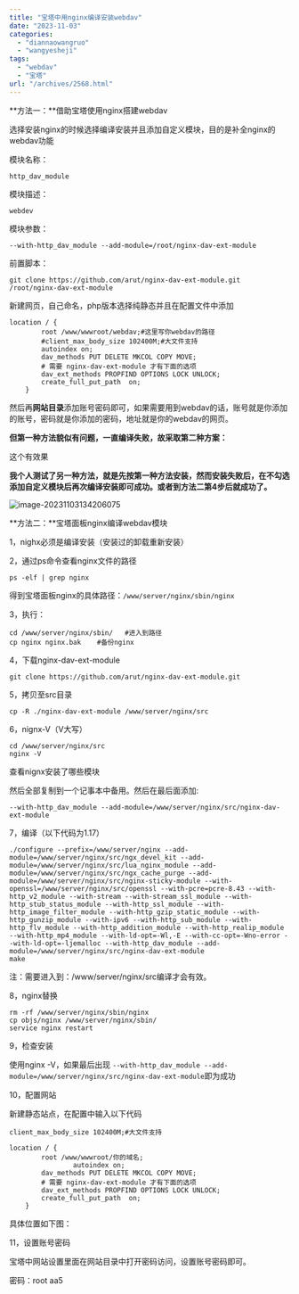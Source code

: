 ```yaml
---
title: "宝塔中用nginx编译安装webdav"
date: "2023-11-03"
categories: 
  - "diannaowangruo"
  - "wangyesheji"
tags: 
  - "webdav"
  - "宝塔"
url: "/archives/2568.html"
---
```


**方法一：**借助宝塔使用nginx搭建webdav

选择安装nginx的时候选择编译安装并且添加自定义模块，目的是补全nginx的webdav功能

模块名称：

```
http_dav_module
```

模块描述：

```
webdev
```

模块参数：

```
--with-http_dav_module --add-module=/root/nginx-dav-ext-module
```

前置脚本：

```
git clone https://github.com/arut/nginx-dav-ext-module.git /root/nginx-dav-ext-module
```

新建网页，自己命名，php版本选择纯静态并且在配置文件中添加

```
location / {
        root /www/wwwroot/webdav;#这里写你webdav的路径
        #client_max_body_size 102400M;#大文件支持
        autoindex on;
        dav_methods PUT DELETE MKCOL COPY MOVE;
        # 需要 nginx-dav-ext-module 才有下面的选项
        dav_ext_methods PROPFIND OPTIONS LOCK UNLOCK;
        create_full_put_path  on;
    }
```

然后再**网站目录**添加账号密码即可，如果需要用到webdav的话，账号就是你添加的账号，密码就是你添加的密码，地址就是你的webdav的网页。

**但第一种方法貌似有问题，一直编译失败，故采取第二种方案：**

这个有效果

**我个人测试了另一种方法，就是先按第一种方法安装，然而安装失败后，在不勾选添加自定义模块后再次编译安装即可成功。或者到方法二第4步后就成功了。**

![image-20231103134206075](https://img-cloud.zhoujie218.top/2023/11/03/6544882f22c46.webp)

**方法二：**宝塔面板nginx编译webdav模块

1，nighx必须是编译安装（安装过的卸载重新安装）

2，通过ps命令查看nginx文件的路径

```
ps -elf | grep nginx
```

得到宝塔面板nginx的具体路径：`/www/server/nginx/sbin/nginx`

3，执行：

```
cd /www/server/nginx/sbin/   #进入到路径
cp nginx nginx.bak    #备份nginx
```

4，下载nginx-dav-ext-module

```
git clone https://github.com/arut/nginx-dav-ext-module.git
```

5，拷贝至src目录

```
cp -R ./nginx-dav-ext-module /www/server/nginx/src
```

6，nignx-V（V大写）

```
cd /www/server/nginx/src
nginx -V
```

查看nignx安装了哪些模块

然后全部复制到一个记事本中备用。然后在最后面添加:

```
--with-http_dav_module --add-module=/www/server/nginx/src/nginx-dav-ext-module
```

7，编译（以下代码为1.17）

```
./configure --prefix=/www/server/nginx --add-module=/www/server/nginx/src/ngx_devel_kit --add-module=/www/server/nginx/src/lua_nginx_module --add-module=/www/server/nginx/src/ngx_cache_purge --add-module=/www/server/nginx/src/nginx-sticky-module --with-openssl=/www/server/nginx/src/openssl --with-pcre=pcre-8.43 --with-http_v2_module --with-stream --with-stream_ssl_module --with-http_stub_status_module --with-http_ssl_module --with-http_image_filter_module --with-http_gzip_static_module --with-http_gunzip_module --with-ipv6 --with-http_sub_module --with-http_flv_module --with-http_addition_module --with-http_realip_module --with-http_mp4_module --with-ld-opt=-Wl,-E --with-cc-opt=-Wno-error --with-ld-opt=-ljemalloc --with-http_dav_module --add-module=/www/server/nginx/src/nginx-dav-ext-module
make
```

注：需要进入到：/www/server/nginx/src编译才会有效。

8，nginx替换

```
rm -rf /www/server/nginx/sbin/nginx
cp objs/nginx /www/server/nginx/sbin/
service nginx restart
```

9，检查安装

使用nginx -V，如果最后出现 `--with-http_dav_module --add-module=/www/server/nginx/src/nginx-dav-ext-module`即为成功

10，配置网站

新建静态站点，在配置中输入以下代码

```
client_max_body_size 102400M;#大文件支持

location / {
        root /www/wwwroot/你的域名;
                autoindex on;
        dav_methods PUT DELETE MKCOL COPY MOVE;
        # 需要 nginx-dav-ext-module 才有下面的选项
        dav_ext_methods PROPFIND OPTIONS LOCK UNLOCK;
        create_full_put_path  on;
    }
```

具体位置如下图：

11，设置账号密码

宝塔中网站设置里面在网站目录中打开密码访问，设置账号密码即可。

密码：root aa5
